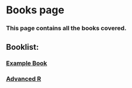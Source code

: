 # Books page

### This page contains all the books covered.

## Booklist:
### [Example Book](/books/example_book/)
### [Advanced R](/books/advanced_r/)
